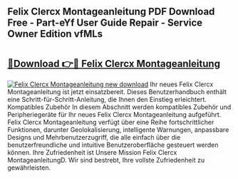 ## Felix Clercx Montageanleitung PDF Download Free - Part-eYf User Guide Repair - Service Owner Edition vfMLs

# <h2><a href="http://df7pr1.blite.top/?on=Felix+Clercx+Montageanleitung">🔗Download 👉🔴 Felix Clercx Montageanleitung</a></h2>

[![Felix Clercx Montageanleitung new download](https://i.imgur.com/lujVjoI.png)](http://df7pr1.blite.top/?on=Felix+Clercx+Montageanleitung)
Ihr neues Felix Clercx Montageanleitung ist jetzt einsatzbereit. Dieses Benutzerhandbuch enthält eine Schritt-für-Schritt-Anleitung, die Ihnen den Einstieg erleichtert. Kompatibles Zubehör In diesem Abschnitt werden kompatibles Zubehör und Peripheriegeräte für Ihr neues Felix Clercx Montageanleitung aufgeführt. Felix Clercx Montageanleitung verfügt über eine Reihe fortschrittlicher Funktionen, darunter Geolokalisierung, intelligente Warnungen, anpassbare Designs und Mehrbenutzerzugriff, die alle einfach über die benutzerfreundliche und intuitive Benutzeroberfläche gesteuert werden können. Ihre Zufriedenheit ist Unsere Mission Felix Clercx MontageanleitungD. Wir sind bestrebt, Ihre vollste Zufriedenheit zu gewährleisten.

